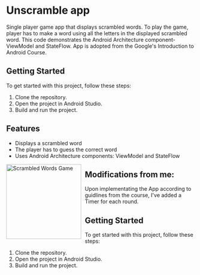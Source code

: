 # Unscramble app
Single player game app that displays scrambled words. To play the game, player has to make a word using all the letters in the displayed scrambled word. This code demonstrates the Android Architecture component- ViewModel and StateFlow. App is adopted from the Google's Introduction to Android Course.

## Getting Started

To get started with this project, follow these steps:

1. Clone the repository.
2. Open the project in Android Studio.
3. Build and run the project.

## Features

- Displays a scrambled word
- The player has to guess the correct word
- Uses Android Architecture components: ViewModel and StateFlow
  
<img src="https://github.com/user-attachments/assets/b0f85d8d-0685-42b7-928f-1b5eb47acbd5" alt="Scrambled Words Game" style="float: left; margin-right: 10px;" width="200" />

## Modifications from me:
Upon implementating the App according to guidlines from the course, I've added a Timer for each round.



## Getting Started

To get started with this project, follow these steps:

1. Clone the repository.
2. Open the project in Android Studio.
3. Build and run the project.

